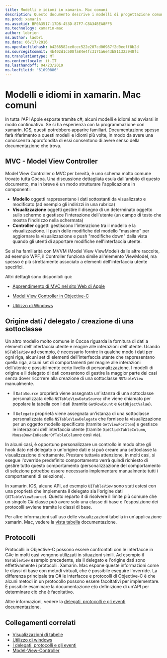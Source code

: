 ```yaml
---
title: Modelli e idiomi in xamarin. Mac comuni
description: Questo documento descrive i modelli di progettazione comuni usati durante la compilazione di App xamarin. Mac. Viene descritto il modello model-view-controller, i modelli dei dati di origine e il delegato e i protocolli.
ms.prod: xamarin
ms.assetid: BF0A3517-17D8-453D-87F7-C8A34BEA8FF5
ms.technology: xamarin-mac
author: lobrien
ms.author: laobri
ms.date: 06/17/2016
ms.openlocfilehash: b4266582ce0cec522e207cd06987f2d0eeff8b2d
ms.sourcegitcommit: 4b402d1c508fa84e4fc3171a6e43b811323948fc
ms.translationtype: MT
ms.contentlocale: it-IT
ms.lasthandoff: 04/23/2019
ms.locfileid: "61090886"
---
```

# <a name="common-patterns-and-idioms-in-xamarinmac"></a>Modelli e idiomi in xamarin. Mac comuni

In tutta l'API Apple esposte tramite c#, alcuni modelli e idiomi ad avviarsi in modo continuativo. Se si ha esperienza con la programmazione con xamarin. IOS, questi potrebbero apparire familiari. Documentazione spesso farà riferimento a questi modelli e idiomi più volte, in modo da avere una conoscenza approfondita di essi consentono di avere senso della documentazione che trova.

## <a name="mvc---model-view-controller"></a>MVC - Model View Controller

Model View Controller o MVC per brevità, è uno schema molto comune trovato tutta Cocoa. Una discussione dettagliata esula dall'ambito di questo documento, ma in breve è un modo strutturare l'applicazione in componenti:

- **Modello** oggetti rappresentano i dati sottostanti da visualizzato e modificato (ad esempio gli indirizzi in una rubrica)
- **Visualizzazione** oggetti gestire il disegno di un determinato oggetto sullo schermo e gestisce l'interazione dell'utente (un campo di testo che mostra l'indirizzo nella schermata)
- **Controller** oggetti gestiscono l'interazione tra il modello e la visualizzazione. Il push delle modifiche del modello "massimo" per aggiornare la visualizzazione e push "modifiche down" dalla vista quando gli utenti di apportare modifiche nell'interfaccia utente.

Se si ha familiarità con MVVM (Model View ViewModel) dalle altre raccolte, ad esempio WPF, il Controller funziona simile all'elemento ViewModel, ma spesso è più strettamente associato a elementi dell'interfaccia utente specifici.

Altri dettagli sono disponibili qui:

- [Apprendimento di MVC nel sito Web di Apple](https://developer.apple.com/library/ios/documentation/general/conceptual/devpedia-cocoacore/MVC.html)

- [Model View Controller in Objective-C](https://developer.apple.com/library/ios/documentation/general/conceptual/CocoaEncyclopedia/Model-View-Controller/Model-View-Controller.html)
- [Utilizzo di Windows](~/mac/user-interface/window.md)

## <a name="data-source--delegate--subclassing"></a>Origine dati / delegato / creazione di una sottoclasse

Un altro modello molto comune in Cocoa riguarda la fornitura di dati a elementi dell'interfaccia utente e reagire alle interazioni dell'utente. Usando `NSTableView` ad esempio, è necessario fornire in qualche modo i dati per ogni riga, alcuni set di elementi dell'interfaccia utente che rappresentano quella riga, alcuni set di comportamenti per reagire alle interazioni dell'utente e possibilmente certo livello di personalizzazione. I modelli di origine e il delegato di dati consentono di gestire la maggior parte dei casi senza dover ricorrere alla creazione di una sottoclasse `NSTableView` manualmente.

- Il `DataSource` proprietà viene assegnata un'istanza di una sottoclasse personalizzata della `NSTableViewDataSource` che viene chiamato per popolare la tabella con i dati (tramite `GetRowCount` e `GetObjectValue`).

- Il `Delegate` proprietà viene assegnata un'istanza di una sottoclasse personalizzata della `NSTableViewDelegate` che fornisce la visualizzazione per un oggetto modello specificato (tramite `GetViewForItem`) e gestisce le interazioni dell'interfaccia utente (tramite `DidClickTableColumn`, `MouseDownInHeaderOfTableColumn`e così via).

In alcuni casi, è opportuno personalizzare un controllo in modo oltre gli hook dato nel delegato o un'origine dati e si può creare una sottoclasse la visualizzazione direttamente. Prestare tuttavia attenzione, in molti casi, si esegue l'override predefinito comportamento verrà quindi richiesto di gestire tutto questo comportamento (personalizzazione del comportamento di selezione potrebbe essere necessario implementare manualmente tutti i comportamenti di selezione).

In xamarin. IOS, alcune API, ad esempio `UITableView` sono stati estesi con una proprietà che implementa il delegato sia l'origine dati (`UITableViewSource`). Questo reparto it di risolvere il limite più comune che un singolo C# classe può avere solo una classe di base e l'esposizione dei protocolli avviene tramite le classi di base.

Per altre informazioni sull'uso delle visualizzazioni tabella in un'applicazione xamarin. Mac, vedere la [vista tabella](~/mac/user-interface/table-view.md) documentazione.

## <a name="protocols"></a>Protocolli

Protocolli in Objective-C possono essere confrontati con le interfacce in C#e in molti casi vengono utilizzati in situazioni simili. Ad esempio il `NSTableView` esempio precedente, sia il delegato e l'origine dati sono effettivamente i protocolli. Xamarin. Mac espone queste informazioni come le classi di base con metodi virtuali, che è possibile eseguire l'override. La differenza principale tra C# le interfacce e protocolli di Objective-C è che alcuni metodi in un protocollo possono essere facoltativi per implementare. È possibile esaminare la documentazione e/o definizione di un'API per determinare ciò che è facoltativo.

Altre informazioni, vedere la [delegati, protocolli e gli eventi](~/ios/app-fundamentals/delegates-protocols-and-events.md) documentazione.



## <a name="related-links"></a>Collegamenti correlati

- [Visualizzazioni di tabelle](~/mac/user-interface/table-view.md)
- [Utilizzo di windows](~/mac/user-interface/window.md)
- [I delegati, protocolli e gli eventi](~/ios/app-fundamentals/delegates-protocols-and-events.md)
- [Model-View-Controller](https://developer.apple.com/library/ios/documentation/general/conceptual/CocoaEncyclopedia/Model-View-Controller/Model-View-Controller.html)
